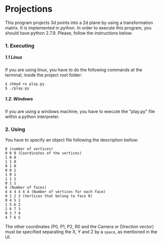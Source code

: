 # Projections
This program projects 3d points into a 2d plane by using a transformation matrix. It is implemented in python. In order to execute this program, you should have python 2.7.9. Please, follow the instructions below:

### 1. Executing
##### 1.1 Linux
If you are using linux, you have to do the following commands at the terminal, inside the project root folder:
```
$ chmod +x play.py
$ ./play.py
```

##### 1.2. Windows
If you are using a windows machine, you have to execute the "play.py" file within a python interpreter.

### 2. Using
You have to specify an object file following the description bellow:
```
8 (number of vertices)
0 0 0 (Coordinates of the vertices)
1 0 0
1 1 0
0 1 0
0 0 1
1 0 1
1 1 1
0 1 1
6 (Number of faces)
4 4 4 4 4 4 (Number of vertices for each face)
0 1 2 3 (Vertices that belong to face 0)
0 4 5 1
1 5 6 2
2 6 7 3
0 3 7 4
4 7 6 5
```

The other coordinates (P0, P1, P2, R0 and the Camera  or Direction vector) must be specified separating the X, Y and Z by a ```space```, as mentioned in the  UI.
